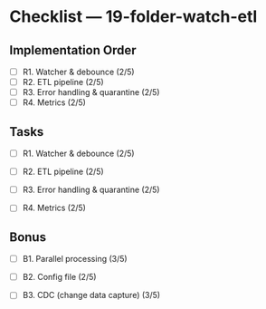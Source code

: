 # Checklist — 19-folder-watch-etl

## Implementation Order
- [ ] R1. Watcher & debounce (2/5)
- [ ] R2. ETL pipeline (2/5)
- [ ] R3. Error handling & quarantine (2/5)
- [ ] R4. Metrics (2/5)

## Tasks

- [ ] R1. Watcher & debounce (2/5)

- [ ] R2. ETL pipeline (2/5)

- [ ] R3. Error handling & quarantine (2/5)

- [ ] R4. Metrics (2/5)

## Bonus

- [ ] B1. Parallel processing (3/5)

- [ ] B2. Config file (2/5)

- [ ] B3. CDC (change data capture) (3/5)
